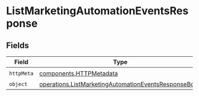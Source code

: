 # ListMarketingAutomationEventsResponse


## Fields

| Field                                                                                                                        | Type                                                                                                                         | Required                                                                                                                     | Description                                                                                                                  |
| ---------------------------------------------------------------------------------------------------------------------------- | ---------------------------------------------------------------------------------------------------------------------------- | ---------------------------------------------------------------------------------------------------------------------------- | ---------------------------------------------------------------------------------------------------------------------------- |
| `httpMeta`                                                                                                                   | [components.HTTPMetadata](../../models/components/httpmetadata.md)                                                           | :heavy_check_mark:                                                                                                           | N/A                                                                                                                          |
| `object`                                                                                                                     | [operations.ListMarketingAutomationEventsResponseBody](../../models/operations/listmarketingautomationeventsresponsebody.md) | :heavy_minus_sign:                                                                                                           | N/A                                                                                                                          |